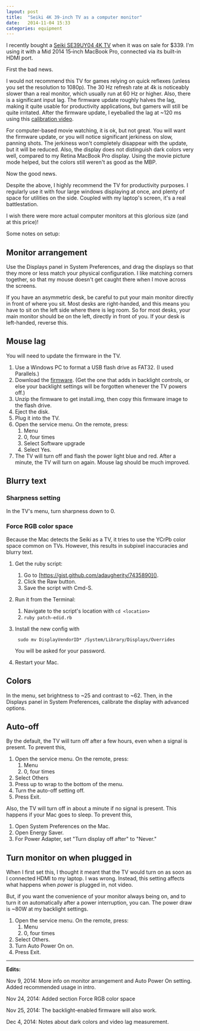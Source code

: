 ```yaml
---
layout: post
title:  "Seiki 4K 39-inch TV as a computer monitor"
date:   2014-11-04 15:33
categories: equipment
---
```

I recently bought a [Seiki SE39UY04 4K TV][Amazon buy] when it was on sale for $339. I'm using it with a Mid&nbsp;2014 15&#8209;inch MacBook Pro, connected via its built-in HDMI port.

First the bad news.

I would not recommend this TV for games relying on quick reflexes (unless you set the resolution to 1080p). The 30&nbsp;Hz refresh rate at 4k is noticeably slower than a real monitor, which usually run at 60&nbsp;Hz or higher. Also, there is a significant input lag. The firmware update roughly halves the lag, making it quite usable for productivity applications, but gamers will still be quite irritated. After the firmware update, I eyeballed the lag at ~120&nbsp;ms using this [calibration video].

For computer-based movie watching, it is ok, but not great. You will want the firmware update, or you will notice significant jerkiness on slow, panning shots. The jerkiness won't completely disappear with the update, but it will be reduced. Also, the display does not distinguish dark colors very well, compared to my Retina MacBook Pro display. Using the movie picture mode helped, but the colors still weren't as good as the MBP.

Now the good news.

Despite the above, I highly recommend the TV for productivity purposes. I regularly use it with four large windows displaying at once, and plenty of space for utilities on the side. Coupled with my laptop's screen, it's a real battlestation.

I wish there were more actual computer monitors at this glorious size (and at this price)!

Some notes on setup:

## Monitor arrangement
Use the Displays panel in System Preferences, and drag the displays so that they more or less match your physical configuration. I like matching corners together, so that my mouse doesn't get caught there when I move across the screens.

If you have an asymmetric desk, be careful to put your main monitor directly in front of where you sit. Most desks are right-handed, and this means you have to sit on the left side where there is leg room. So for most desks, your main monitor should be on the left, directly in front of you. If your desk is left-handed, reverse this.

## Mouse lag
You will need to update the firmware in the TV. 

1. Use a Windows PC to format a USB flash drive as FAT32. (I used Parallels.)
2. Download the [firmware]. (Get the one that adds in backlight controls, or else your backlight settings will be forgotten whenever the TV powers off.)
3. Unzip the firmware to get install.img, then copy this firmware image to the flash drive.
4. Eject the disk.
5. Plug it into the TV.
6. Open the service menu. On the remote, press:
    1. Menu
    2. 0, four times
    3. Select Software upgrade
    4. Select Yes.
7. The TV will turn off and flash the power light blue and red. After a minute, the TV will turn on again. Mouse lag should be much improved.

## Blurry text

### Sharpness setting
In the TV's menu, turn sharpness down to 0.

### Force RGB color space
Because the Mac detects the Seiki as a TV, it tries to use the YCrPb color space common on TVs. However, this results in subpixel inaccuracies and blurry text.

1. Get the ruby script:
    1. Go to [https://gist.github.com/adaugherity/7435890]().
    2. Click the Raw button.
    3. Save the script with Cmd-S.

2. Run it from the Terminal:
    1. Navigate to the script's location with `cd <location>`
    2. `ruby patch-edid.rb`

3. Install the new config with 

        sudo mv DisplayVendorID* /System/Library/Displays/Overrides 

    You will be asked for your password.
    
4. Restart your Mac.

## Colors
In the menu, set brightness to ~25 and contrast to ~62. Then, in the Displays panel in System Preferences, calibrate the display with advanced options.

## Auto-off
By the default, the TV will turn off after a few hours, even when a signal is present. To prevent this,

1. Open the service menu. On the remote, press:
    1. Menu
    2. 0, four times
2. Select Others
3. Press up to wrap to the bottom of the menu.
4. Turn the auto-off setting off.
5. Press Exit.

Also, the TV will turn off in about a minute if no signal is present. This happens if your Mac goes to sleep. To prevent this,

1. Open System Preferences on the Mac.
2. Open Energy Saver.
3. For Power Adapter, set "Turn display off after" to "Never."

## Turn monitor on when plugged in
When I first set this, I thought it meant that the TV would turn on as soon as I connected HDMI to my laptop. I was wrong. Instead, this setting affects what happens when *power* is plugged in, not video.

But, if you want the convenience of your monitor always being on, and to turn it on automatically after a power interruption, you can. The power draw is ~80W at my backlight settings.

1. Open the service menu. On the remote, press:
    1. Menu
    2. 0, four times
2. Select Others.
3. Turn Auto Power On on.
4. Press Exit.

* * *

**Edits:**

Nov 9, 2014:
    More info on monitor arrangement and Auto Power On setting. Added recommended usage in intro.

Nov 24, 2014:
    Added section Force RGB color space

Nov 25, 2014:
    The backlight-enabled firmware will also work.
    
Dec 4, 2014:
    Notes about dark colors and video lag measurement.

[Amazon buy]: http://www.amazon.com/Seiki-SE39UY04-39-Inch-Ultra-Discontinued/dp/B00DOPGO2G
[firmware]: http://www.seiki.com/support/downloads.php#firmware
[calibration video]: https://www.youtube.com/watch?v=52134vY0SNU